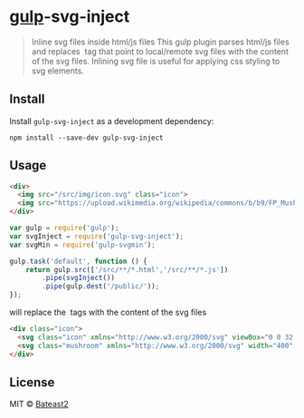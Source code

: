 # [gulp][gulp]-svg-inject

> Inline svg files inside html/js files
This gulp plugin parses html/js files and replaces <img> tag that point to local/remote svg files with the content of the svg files.
Inlining svg file is useful for applying css styling to svg elements.


## Install

Install `gulp-svg-inject` as a development dependency:

```shell
npm install --save-dev gulp-svg-inject
```


## Usage


```html
<div>
  <img src="/src/img/icon.svg" class="icon">
  <img src="https://upload.wikimedia.org/wikipedia/commons/b/b9/FP_Mushroom_icon.svg" class="mushroom" />
</div>
```

```javascript
var gulp = require('gulp');
var svgInject = require('gulp-svg-inject');
var	svgMin = require('gulp-svgmin');

gulp.task('default', function () {
	return gulp.src(['/src/**/*.html','/src/**/*.js'])
		.pipe(svgInject())
		.pipe(gulp.dest('/public/'));
});
```

will replace the <img> tags with the content of the svg files

```html
<div class="icon">
  <svg class="icon" xmlns="http://www.w3.org/2000/svg" viewBox="0 0 32 32"><ellipse class="st0" cx="16" cy="22.9" rx="2.3" ry="2.3"></ellipse><path d="M18.6 9.8l-1.1 7.7c0 .4-.2.8-.6 1-.3.2-.6.3-.9.3h-.2c-.7-.1-1.2-.7-1.3-1.4l-1.1-7.6c-.2-1.5.8-2.8 2.3-3 1.4-.2 2.7.9 2.9 2.3v.7z"></path></svg>
  <svg class="mushroom" xmlns="http://www.w3.org/2000/svg" width="400" height="440"><path d="m 315.56 828.85 c 19.01 -1.958 41.1 -2.543 54.718 -17.932 16.372 -19.439 15.16 -48.09 5.906 -70.44 -14.717 -37.35 -46.17 -65.24 -80.56 -84.58 -30.619 -16.636 -65.32 -25.519 -100.26 -25.03 l -0.005 -0.013 c -61.09 1.682 -121.05 32.842 -156.79 82.34 -16.28 23 -26.908 52.878 -18.586 80.82 4.489 14.02 15.507 25.343 29.954 28.765 85.28 10.849 180.46 14.597 265.62 6.07 z m -178.09 40.787 c -12.23 40.35 -22.05 68.24 -20.405 110.65 1.344 17.195 6.122 37.681 23.07 45.857 20.05 9.973 43.47 7.04 65.22 7.744 20.405 -0.223 41.597 0.595 61.01 -6.223 16.247 -8.05 24.924 -26.51 24.726 -44.11 3.961 -42.491 -8.113 -72.16 -19.942 -112.46 z" transform="translate(0 -612.36)" stroke="#000" stroke-width="16"/></svg>
</div>
```


## License

MIT © [Bateast2](https://github.com/bateast2)

[gulp]:    https://github.com/bateast2/gulp
[npm]:     http://badge.fury.io/js/gulp-svgmin
